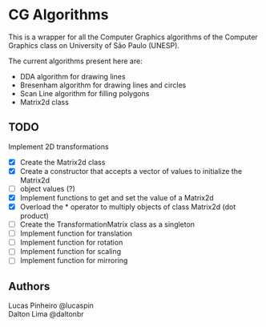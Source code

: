 # CG Algorithms

This is a wrapper for all the Computer Graphics algorithms of the Computer Graphics class on University of São Paulo (UNESP).

The current algorithms present here are:

- DDA algorithm for drawing lines
- Bresenham algorithm for drawing lines and circles
- Scan Line algorithm for filling polygons
- Matrix2d class

## TODO

Implement 2D transformations

- [x] Create the Matrix2d class
- [x] Create a constructor that accepts a vector of values to initialize the Matrix2d
- [ ] object values (?)
- [x] Implement functions to get and set the value of a Matrix2d
- [x] Overload the * operator to multiply objects of class Matrix2d (dot product)
- [ ] Create the TransformationMatrix class as a singleton
- [ ] Implement function for translation
- [ ] Implement function for rotation
- [ ] Implement function for scaling
- [ ] Implement function for mirroring

## Authors

Lucas Pinheiro @lucaspin<br>
Dalton Lima @daltonbr
